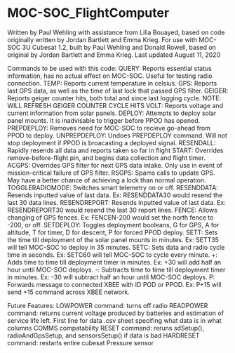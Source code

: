 # MOC-SOC_FlightComputer

Written by Paul Wehling with assistance from Lilia Bouayed, based on code originally written by Jordan Bartlett and Emma Krieg.
For use with MOC-SOC 3U Cubesat 1.2, built by Paul Wehling and Donald Rowell, based on original by Jordan Bartlett and Emma Krieg.
Last updated August 11, 2020

Commands to be used with this code:
QUERY: Reports essential status information, has no actual effect on MOC-SOC. Useful for testing radio connection.
TEMP: Reports current temperature in celsius.
GPS: Reports last GPS data, as well as the time of last lock that passed GPS filter.
GEIGER: Reports geiger counter hits, both total and since last logging cycle. NOTE: WILL REFRESH GEIGER COUNTER CYCLE HITS
VOLT: Reports voltage and current information from solar panels.
DEPLOY: Attempts to deploy solar panel mounts. It is inadvisable to trigger before PPOD has opened.
PREPDEPLOY: Removes need for MOC-SOC to recieve go-ahead from PPOD to deploy.
UNPREPDEPLOY: Undoes PREPDEPLOY command. Will not stop deployment if PPOD is broacasting a deployed signal.
RESENDALL: Rapidly resends all data and reports taken so far in flight
START: Overrides remove-before-flight pin, and begins data collection and flight timer.
ACGPS: Overrides GPS filter for next GPS data intake. Only use in event of mission-critical failure of GPS filter.
RSGPS: Spams calls to update GPS. May have a better chance of achieving a lock than normal operation.
TOGGLERADIOMODE: Switches smart telemetry on or off.
RESENDDATA: Resends inputted value of last data. Ex: RESENDDATA30 would resend the last 30 data lines.
RESENDREPORT: Resends inputted value of last data. Ex: RESENDREPORT30 would resend the last 30 report lines.
FENCE: Allows changing of GPS fences. Ex: FENCEN-200 would set the north fence to -200, or off.
SETDEPLOY: Toggles deployment booleans, G for GPS, A for altitude, T for timer, D for descent, P for forced PPOD deploy.
SETT: Sets the time till deployment of the solar panel mounts in minutes. Ex: SETT35 will tell MOC-SOC to deploy in 35 minutes.
SETC: Sets data and radio cycle time in seconds. Ex: SETC60 will tell MOC-SOC to cycle every minute.
+: Adds time to time till deployment timer in minutes. Ex: +30 will add half an hour until MOC-SOC deploys.
-: Subtracts time to time till deployment timer in minutes. Ex: -30 will subtract half an hour until MOC-SOC deploys.
P: Forwards message to connected XBEE with ID POD or PPOD. Ex: P+15 will send +15 command across XBEE network.


Future Features:
LOWPOWER command: turns off radio
READPOWER command: returns current voltage produced by batteries and estimation of service life left.
First line for data .csv sheet specifing what data is in what columns
COMMS compatability
RESET command: reruns sdSetup(), radioAndGpsSetup, and sensorsSetup() if data is bad
HARDRESET command: restarts entire cubesat
Pressure sensor
